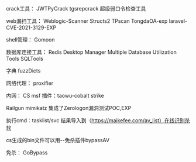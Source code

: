 crack工具：
JWTPyCrack
tgsrepcrack
超级弱口令检查工具

web漏扫工具：
Weblogic-Scanner
Structs2
TPscan
TongdaOA-exp
laravel-CVE-2021-3129-EXP

shell管理：
Gomoon

数据库连接工具：
Redis Desktop Manager
Multiple Database Utilization Tools
SQLTools

字典
fuzzDicts

网络代理：
proxifier


内网：
CS
msf
插件：taowu-cobalt strike

Railgun
mimikatz 集成了Zerologon漏洞测试POC,EXP

执行cmd：tasklist/svc
结果导入到（https://maikefee.com/av_list）在线识别杀软

cs生成的bin文件可以用--免杀插件bypassAV

免杀：
GoBypass
